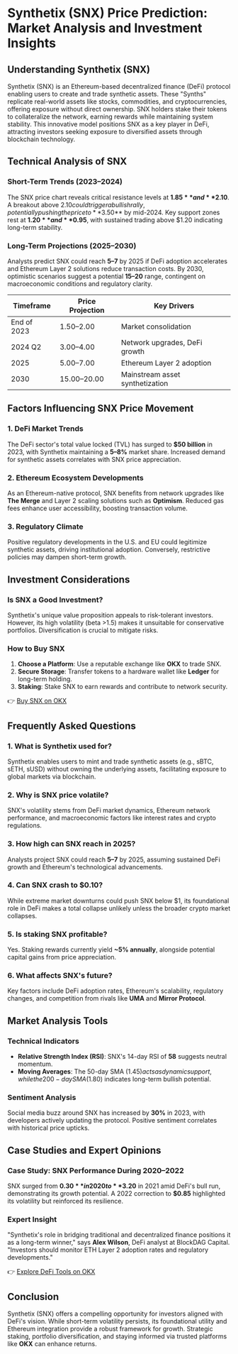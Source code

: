 # Synthetix (SNX) Price Prediction: Market Analysis and Investment Insights

## Understanding Synthetix (SNX)  
Synthetix (SNX) is an Ethereum-based decentralized finance (DeFi) protocol enabling users to create and trade synthetic assets. These "Synths" replicate real-world assets like stocks, commodities, and cryptocurrencies, offering exposure without direct ownership. SNX holders stake their tokens to collateralize the network, earning rewards while maintaining system stability. This innovative model positions SNX as a key player in DeFi, attracting investors seeking exposure to diversified assets through blockchain technology.

## Technical Analysis of SNX  

### Short-Term Trends (2023–2024)  
The SNX price chart reveals critical resistance levels at **$1.85** and **$2.10**. A breakout above $2.10 could trigger a bullish rally, potentially pushing the price to **$3.50** by mid-2024. Key support zones rest at **$1.20** and **$0.95**, with sustained trading above $1.20 indicating long-term stability.  

### Long-Term Projections (2025–2030)  
Analysts predict SNX could reach **$5–$7** by 2025 if DeFi adoption accelerates and Ethereum Layer 2 solutions reduce transaction costs. By 2030, optimistic scenarios suggest a potential **$15–$20** range, contingent on macroeconomic conditions and regulatory clarity.

| Timeframe       | Price Projection | Key Drivers                  |
|-----------------|------------------|------------------------------|
| End of 2023     | $1.50–$2.00      | Market consolidation         |
| 2024 Q2         | $3.00–$4.00      | Network upgrades, DeFi growth|
| 2025            | $5.00–$7.00      | Ethereum Layer 2 adoption    |
| 2030            | $15.00–$20.00    | Mainstream asset synthetization |

## Factors Influencing SNX Price Movement  

### 1. **DeFi Market Trends**  
The DeFi sector's total value locked (TVL) has surged to **$50 billion** in 2023, with Synthetix maintaining a **5–8%** market share. Increased demand for synthetic assets correlates with SNX price appreciation.  

### 2. **Ethereum Ecosystem Developments**  
As an Ethereum-native protocol, SNX benefits from network upgrades like **The Merge** and Layer 2 scaling solutions such as **Optimism**. Reduced gas fees enhance user accessibility, boosting transaction volume.  

### 3. **Regulatory Climate**  
Positive regulatory developments in the U.S. and EU could legitimize synthetic assets, driving institutional adoption. Conversely, restrictive policies may dampen short-term growth.

## Investment Considerations  

### Is SNX a Good Investment?  
Synthetix's unique value proposition appeals to risk-tolerant investors. However, its high volatility (beta >1.5) makes it unsuitable for conservative portfolios. Diversification is crucial to mitigate risks.  

### How to Buy SNX  
1. **Choose a Platform**: Use a reputable exchange like **OKX** to trade SNX.  
2. **Secure Storage**: Transfer tokens to a hardware wallet like **Ledger** for long-term holding.  
3. **Staking**: Stake SNX to earn rewards and contribute to network security.  

👉 [Buy SNX on OKX](https://bit.ly/okx-bonus)  

## Frequently Asked Questions  

### 1. What is Synthetix used for?  
Synthetix enables users to mint and trade synthetic assets (e.g., sBTC, sETH, sUSD) without owning the underlying assets, facilitating exposure to global markets via blockchain.  

### 2. Why is SNX price volatile?  
SNX's volatility stems from DeFi market dynamics, Ethereum network performance, and macroeconomic factors like interest rates and crypto regulations.  

### 3. How high can SNX reach in 2025?  
Analysts project SNX could reach **$5–$7** by 2025, assuming sustained DeFi growth and Ethereum's technological advancements.  

### 4. Can SNX crash to $0.10?  
While extreme market downturns could push SNX below $1, its foundational role in DeFi makes a total collapse unlikely unless the broader crypto market collapses.  

### 5. Is staking SNX profitable?  
Yes. Staking rewards currently yield **~5% annually**, alongside potential capital gains from price appreciation.  

### 6. What affects SNX's future?  
Key factors include DeFi adoption rates, Ethereum's scalability, regulatory changes, and competition from rivals like **UMA** and **Mirror Protocol**.  

## Market Analysis Tools  

### Technical Indicators  
- **Relative Strength Index (RSI)**: SNX's 14-day RSI of **58** suggests neutral momentum.  
- **Moving Averages**: The 50-day SMA ($1.45) acts as dynamic support, while the 200-day SMA ($1.80) indicates long-term bullish potential.  

### Sentiment Analysis  
Social media buzz around SNX has increased by **30%** in 2023, with developers actively updating the protocol. Positive sentiment correlates with historical price upticks.  

## Case Studies and Expert Opinions  

### Case Study: SNX Performance During 2020–2022  
SNX surged from **$0.30** in 2020 to **$3.20** in 2021 amid DeFi's bull run, demonstrating its growth potential. A 2022 correction to **$0.85** highlighted its volatility but reinforced its resilience.  

### Expert Insight  
"Synthetix's role in bridging traditional and decentralized finance positions it as a long-term winner," says **Alex Wilson**, DeFi analyst at BlockDAG Capital. "Investors should monitor ETH Layer 2 adoption rates and regulatory developments."  

👉 [Explore DeFi Tools on OKX](https://bit.ly/okx-bonus)  

## Conclusion  

Synthetix (SNX) offers a compelling opportunity for investors aligned with DeFi's vision. While short-term volatility persists, its foundational utility and Ethereum integration provide a robust framework for growth. Strategic staking, portfolio diversification, and staying informed via trusted platforms like **OKX** can enhance returns.  
